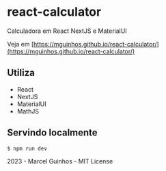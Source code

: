 # react-calculator
Calculadora em React NextJS e MaterialUI

Veja em [https://mguinhos.github.io/react-calculator/](https://mguinhos.github.io/react-calculator/)

## Utiliza
- React
- NextJS
- MaterialUI
- MathJS

## Servindo localmente
```bash
$ npm run dev
```

2023 - Marcel Guinhos - MIT License